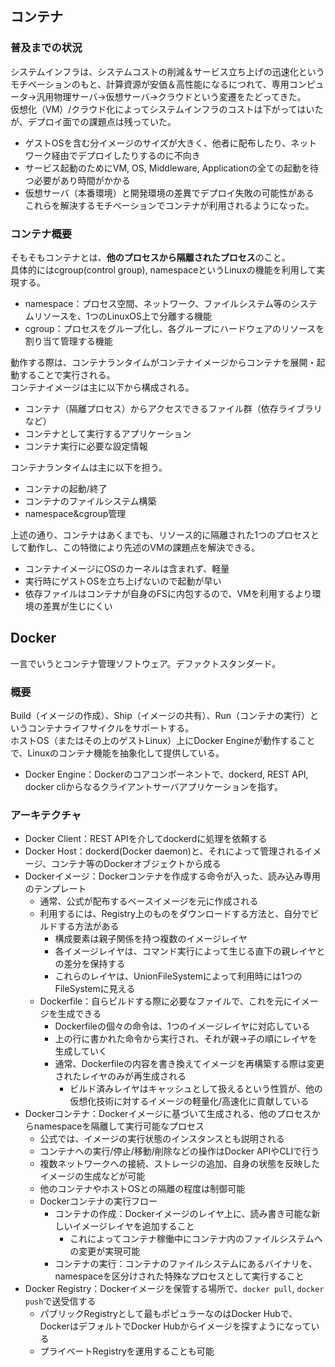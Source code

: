 ## コンテナ
### 普及までの状況
システムインフラは、システムコストの削減＆サービス立ち上げの迅速化というモチベーションのもと、計算資源が安価＆高性能になるにつれて、専用コンピュータ→汎用物理サーバ→仮想サーバ→クラウドという変遷をたどってきた。  
仮想化（VM）/クラウド化によってシステムインフラのコストは下がってはいたが、デプロイ面での課題点は残っていた。  
- ゲストOSを含む分イメージのサイズが大きく、他者に配布したり、ネットワーク経由でデプロイしたりするのに不向き  
- サービス起動のためにVM, OS, Middleware, Applicationの全ての起動を待つ必要があり時間がかかる  
- 仮想サーバ（本番環境）と開発環境の差異でデプロイ失敗の可能性がある  
これらを解決するモチベーションでコンテナが利用されるようになった。  
### コンテナ概要
そもそもコンテナとは、**他のプロセスから隔離されたプロセス**のこと。  
具体的にはcgroup(control group), namespaceというLinuxの機能を利用して実現する。
- namespace：プロセス空間、ネットワーク、ファイルシステム等のシステムリソースを、1つのLinuxOS上で分離する機能  
- cgroup：プロセスをグループ化し、各グループにハードウェアのリソースを割り当て管理する機能  
  
動作する際は、コンテナランタイムがコンテナイメージからコンテナを展開・起動することで実行される。  
コンテナイメージは主に以下から構成される。  
- コンテナ（隔離プロセス）からアクセスできるファイル群（依存ライブラリなど）  
- コンテナとして実行するアプリケーション  
- コンテナ実行に必要な設定情報  
  
コンテナランタイムは主に以下を担う。  
- コンテナの起動/終了  
- コンテナのファイルシステム構築  
- namespace&cgroup管理  
  
上述の通り、コンテナはあくまでも、リソース的に隔離された1つのプロセスとして動作し、この特徴により先述のVMの課題点を解決できる。  
- コンテナイメージにOSのカーネルは含まれず、軽量  
- 実行時にゲストOSを立ち上げないので起動が早い  
- 依存ファイルはコンテナが自身のFSに内包するので、VMを利用するより環境の差異が生じにくい  
## Docker
一言でいうとコンテナ管理ソフトウェア。デファクトスタンダード。  
### 概要
Build（イメージの作成）、Ship（イメージの共有）、Run（コンテナの実行）というコンテナライフサイクルをサポートする。  
ホストOS（またはその上のゲストLinux）上にDocker Engineが動作することで、Linuxのコンテナ機能を抽象化して提供している。  
- Docker Engine：Dockerのコアコンポーネントで、dockerd, REST API, docker cliからなるクライアントサーバアプリケーションを指す。  

### アーキテクチャ
- Docker Client：REST APIを介してdockerdに処理を依頼する  
- Docker Host：dockerd(Docker daemon)と、それによって管理されるイメージ、コンテナ等のDockerオブジェクトから成る  
- Dockerイメージ：Dockerコンテナを作成する命令が入った、読み込み専用のテンプレート  
  - 通常、公式が配布するベースイメージを元に作成される  
  - 利用するには、Registry上のものをダウンロードする方法と、自分でビルドする方法がある  
    - 構成要素は親子関係を持つ複数のイメージレイヤ  
    - 各イメージレイヤは、コマンド実行によって生じる直下の親レイヤとの差分を保持する  
    - これらのレイヤは、UnionFileSystemによって利用時には1つのFileSystemに見える  
  - Dockerfile：自らビルドする際に必要なファイルで、これを元にイメージを生成できる  
    - Dockerfileの個々の命令は、1つのイメージレイヤに対応している  
    - 上の行に書かれた命令から実行され、それが親→子の順にレイヤを生成していく  
    - 通常、Dockerfileの内容を書き換えてイメージを再構築する際は変更されたレイヤのみが再生成される  
      - ビルド済みレイヤはキャッシュとして扱えるという性質が、他の仮想化技術に対するイメージの軽量化/高速化に貢献している  
- Dockerコンテナ：Dockerイメージに基づいて生成される、他のプロセスからnamespaceを隔離して実行可能なプロセス  
  - 公式では、イメージの実行状態のインスタンスとも説明される  
  - コンテナへの実行/停止/移動/削除などの操作はDocker APIやCLIで行う  
  - 複数ネットワークへの接続、ストレージの追加、自身の状態を反映したイメージの生成などが可能  
  - 他のコンテナやホストOSとの隔離の程度は制御可能  
  - Dockerコンテナの実行フロー  
    - コンテナの作成：Dockerイメージのレイヤ上に、読み書き可能な新しいイメージレイヤを追加すること  
      - これによってコンテナ稼働中にコンテナ内のファイルシステムへの変更が実現可能  
    - コンテナの実行：コンテナのファイルシステムにあるバイナリを、namespaceを区分けされた特殊なプロセスとして実行すること  
- Docker Registry：Dockerイメージを保管する場所で、`docker pull`, `docker push`で送受信する  
  - パブリックRegistryとして最もポピュラーなのはDocker Hubで、DockerはデフォルトでDocker Hubからイメージを探すようになっている  
  - プライベートRegistryを運用することも可能  
